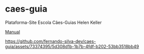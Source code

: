 # caes-guia
Plataforma-Site Escola Cães-Guias Helen Keller

[Manual](./assets/manual.pdf)

https://github.com/fernando-silva-dev/caes-guia/assets/73374395/5d308d1b-1b7b-4fdf-b202-53bb3518bb49
